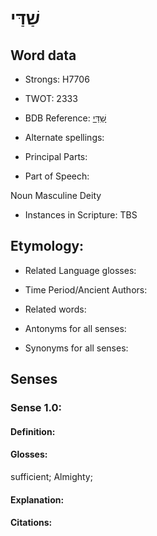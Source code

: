 # שַׁדַּי

<!-- Status: S2="NeedsEdits" -->
<!-- Lexica used for edits:   -->

## Word data

* Strongs: H7706

* TWOT: 2333

* BDB Reference: [שַׁדַּי](rc://en/bdb/dict/v.bh.af)

* Alternate spellings:

* Principal Parts:

* Part of Speech:

Noun Masculine Deity

* Instances in Scripture: TBS

## Etymology:

* Related Language glosses:

* Time Period/Ancient Authors:

* Related words:

* Antonyms for all senses:

* Synonyms for all senses:

## Senses

### Sense 1.0:

#### Definition:

#### Glosses:

sufficient; Almighty; 

#### Explanation:

#### Citations:



